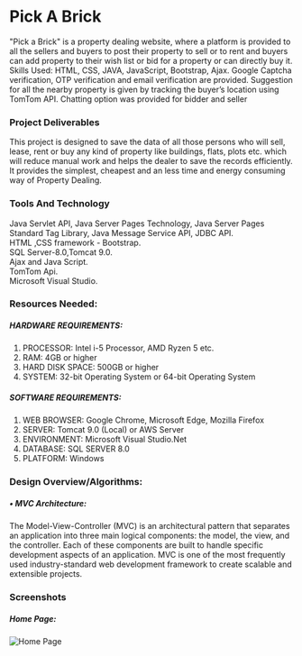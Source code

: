 # Pick A Brick
"Pick a Brick" is a property dealing website, where a platform is provided to all the sellers and buyers to post their property to sell or to rent and buyers can add property to their wish list or bid for a property or can directly buy it. Skills Used: HTML, CSS, JAVA, JavaScript, Bootstrap, Ajax. Google Captcha verification, OTP verification and email verification are provided. Suggestion for all the nearby property is given by tracking the buyer’s location using TomTom API. Chatting option was provided for bidder and seller

### Project Deliverables
This project is designed to save the data of all those persons who will sell, lease, rent or buy any kind of property like buildings, flats, plots etc. which will reduce manual work and helps the dealer to save the records efficiently. It provides the simplest, cheapest and an less time and energy consuming way of Property Dealing.

### Tools And Technology 
Java Servlet API, Java Server Pages Technology, Java Server Pages Standard Tag Library, Java Message Service API, JDBC API. </br>
HTML ,CSS framework - Bootstrap.</br>
SQL Server-8.0,Tomcat 9.0.</br>
Ajax and Java Script.</br>
TomTom Api.</br>
Microsoft Visual Studio.</br>

### Resources Needed:

#####	HARDWARE REQUIREMENTS: </br>
1. PROCESSOR: Intel i-5 Processor, AMD Ryzen 5 etc. </br>
2. RAM: 4GB or higher </br>
3. HARD DISK SPACE: 500GB or higher </br>
4. SYSTEM: 32-bit Operating System or 64-bit Operating System </br>

#####	SOFTWARE REQUIREMENTS: </br>
1. WEB BROWSER: Google Chrome, Microsoft Edge, Mozilla Firefox </br>
2. SERVER: Tomcat 9.0 (Local) or AWS Server </br>
3. ENVIRONMENT: Microsoft Visual Studio.Net </br>
4. DATABASE: SQL SERVER 8.0</br>
5. PLATFORM: Windows </br>

### Design Overview/Algorithms:
##### •	MVC Architecture:</br>
The Model-View-Controller (MVC) is an architectural pattern that separates an application into three main logical components: the model, the view, and the controller. Each of these components are built to handle specific development aspects of an application. MVC is one of the most frequently used industry-standard web development framework to create scalable and extensible projects.
</br>

### Screenshots
##### Home Page:
![Home Page](https://user-images.githubusercontent.com/60151937/122682985-10563580-d21a-11eb-90c8-2b7a90856c2b.png)



